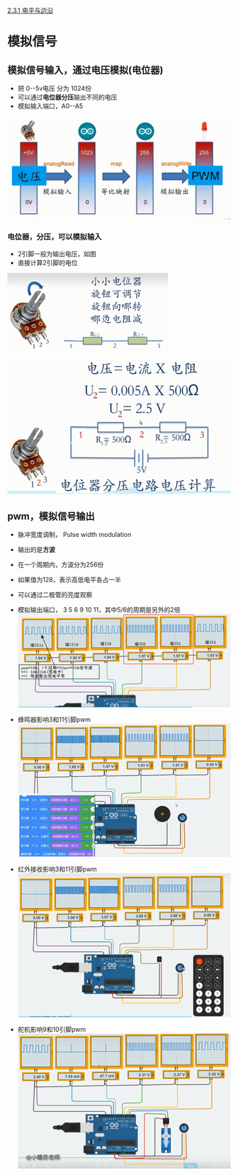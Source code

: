 [2.3.1 电平与边沿](2.3.1%20电平与边沿.md)

# 模拟信号
## 模拟信号输入，通过电压模拟(电位器)
- 把 0--5v电压 分为 1024份
- 可以通过**电位器分压**输出不同的电压
- 模拟输入端口，A0--A5

![](../photo/Pasted%20image%2020221118171419.png)
### 电位器，分压，可以模拟输入
- 2引脚一般为输出电压，如图
- 直接计算2引脚的电位

![](../photo/Pasted%20image%2020221118173232.png)


![](../photo/Pasted%20image%2020221118173033.png)

## pwm，模拟信号输出
- 脉冲宽度调制，  Pulse width modulation
- 输出的是**方波**
- 在一个周期内，方波分为256份
- 如果值为128，表示高低电平各占一半
- 可以通过二极管的亮度观察
- 模拟输出端口， 3 5 6 9 10 11，其中5/6的周期是另外的2倍
![](../photo/Pasted%20image%2020221118184739.png)

- 蜂鸣器影响3和11引脚pwm
![](../photo/Pasted%20image%2020221118190203.png)

- 红外接收影响3和11引脚pwm
![](../photo/Pasted%20image%2020221118190752.png)

- 舵机影响9和10引脚pwm
![](../photo/Pasted%20image%2020221118190958.png)

